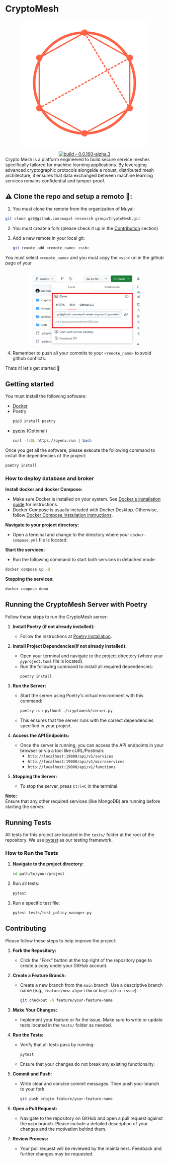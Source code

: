# CryptoMesh 

<p align="center">
<img src="images/logo.svg"/>
</p>
<div align=center>
<a href="https://test.pypi.org/project/mictlanx/"><img src="https://img.shields.io/badge/version-0.0.1--alpha.0-green" alt="build - 0.0.160-alpha.3"></a>
</div>
Crypto Mesh is a platform engineered to build secure service meshes specifically tailored for machine learning applications. By leveraging advanced cryptographic protocols alongside a robust, distributed mesh architecture, it ensures that data exchanged between machine learning services remains confidential and tamper-proof.



## ⚠️ Clone the repo and setup a remoto 🍴: 

1. You must clone the remote from the organization of Muyal: 
```bash
git clone git@github.com:muyal-research-group/CryptoMesh.git
```

2. You must create a fork (please check it up in the [Contribution](#contribution) section)

3. Add a new remote in your local git: 
   ```bash
   git remote add <remote_name> <ssh> 
   ```
You must select ```<remote_name>``` and you must copy the ```<ssh>``` uri in the github page of your 

<div align="center">
<img width=350 src="images/gitclone_ssh.png"/>
</div>

4. Remember to push all your commits to your ```<remote_name>``` to avoid github conflicts. 

Thats it!  let's get started 🚀

## Getting started

You must install the following software: 

- [Docker](https://github.com/pyenv/pyenv?tab=readme-ov-file#linuxunix)
- Poetry
    ```bash
    pip3 install poetry
    ```
- [pyenv](https://github.com/pyenv/pyenv?tab=readme-ov-file#linuxunix) (Optional)
    ```bash
    curl -fsSL https://pyenv.run | bash
    ```


Once you get all the software, please execute the following command to install the dependencies of the project: 

```bash
poetry install
```
### How to deploy database and broker

**Install docker and docker Compose:**

- Make sure Docker is installed on your system. See [Docker's installation guide](https://docs.docker.com/get-docker/) for instructions.
- Docker Compose is usually included with Docker Desktop. Otherwise, follow [Docker Compose installation instructions](https://docs.docker.com/compose/install/).

**Navigate to your project directory:**

- Open a terminal and change to the directory where your `docker-compose.yml` file is located.

**Start the services:**

- Run the following command to start both services in detached mode:
```bash
docker compose up -d
```

**Stopping the services:**
```bash
docker compose down
```


## Running the CryptoMesh Server with Poetry

Follow these steps to run the CryptoMesh server:

1. **Install Poetry (if not already installed):**
   - Follow the instructions at [Poetry Installation](https://python-poetry.org/docs/#installation).

2. **Install Project Dependencies(If not already installed):**
   - Open your terminal and navigate to the project directory (where your `pyproject.toml` file is located).
   - Run the following command to install all required dependencies:
     ```bash
     poetry install
     ```

3. **Run the Server:**
   - Start the server using Poetry's virtual environment with this command:
     ```bash
     poetry run python3 ./cryptomesh/server.py
     ```
   - This ensures that the server runs with the correct dependencies specified in your project.

4. **Access the API Endpoints:**
   - Once the server is running, you can access the API endpoints in your browser or via a tool like cURL/Postman:
     - `http://localhost:19000/api/v1/services`
     - `http://localhost:19000/api/v1/microservices`
     - `http://localhost:19000/api/v1/functions`

5. **Stopping the Server:**
   - To stop the server, press `Ctrl+C` in the terminal.

**Note:**  
Ensure that any other required services (like MongoDB) are running before starting the server.




## Running Tests

All tests for this project are located in the `tests/` folder at the root of the repository. We use [pytest](https://docs.pytest.org/) as our testing framework.

### How to Run the Tests

1. **Navigate to the project directory:**
   ```bash
   cd path/to/your/project

2. Run all tests:
    ```bash
    pytest
    ```
3. Run a specific test file: 
    ```bash
    pytest tests/test_policy_manager.py
    ```

## Contributing[](#contribution)

Please follow these steps to help improve the project:

1. **Fork the Repository:**
   - Click the "Fork" button at the top right of the repository page to create a copy under your GitHub account.

2. **Create a Feature Branch:**
   - Create a new branch from the `main` branch. Use a descriptive branch name (e.g., `feature/new-algorithm` or `bugfix/fix-issue`):
     ```bash
     git checkout -b feature/your-feature-name
     ```

3. **Make Your Changes:**
   - Implement your feature or fix the issue. Make sure to write or update tests located in the `tests/` folder as needed.

4. **Run the Tests:**
   - Verify that all tests pass by running:
     ```bash
     pytest
     ```
   - Ensure that your changes do not break any existing functionality.

5. **Commit and Push:**
   - Write clear and concise commit messages. Then push your branch to your fork:
     ```bash
     git push origin feature/your-feature-name
     ```

6. **Open a Pull Request:**
   - Navigate to the repository on GitHub and open a pull request against the `main` branch. Please include a detailed description of your changes and the motivation behind them.

7. **Review Process:**
   - Your pull request will be reviewed by the maintainers. Feedback and further changes may be requested.
